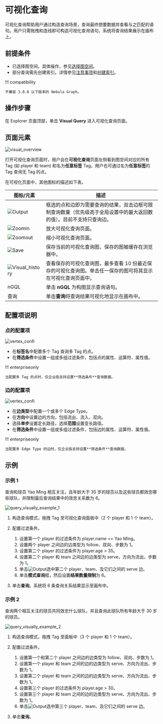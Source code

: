 # 可视化查询

可视化查询帮助用户通过构造查询场景，查询最终想要数据并查看与之匹配的语句。用户只需拖拽和连线即可构造可视化查询语句，系统将查询结果展示在画布上。

## 前提条件

- 已选择图空间。具体操作，参见[选择图空间](13.choose-graphspace.md)。
- 部分查询需先创建索引。详情参见[注意事项](../3.ngql-guide/7.general-query-statements/2.match.md)和[创建索引](../3.ngql-guide/14.native-index-statements/1.create-native-index.md)。

!!! compatibility

    不兼容 3.0.0 以下版本的 Nebula Graph。

## 操作步骤

在 Explorer 页面顶部，单击 **Visual Query** 进入可视化查询页面。

## 页面元素

![visual_overview](https://docs-cdn.nebula-graph.com.cn/figures/visual-overview.png)

打开可视化查询页面时，用户会在**可视化查询**页面左侧看到图空间对应的所有 Tag (如 player 和 team) 和名为**任意标签** Tag。用户也可通过名为**任意标签**的 Tag 查询无 Tag 的点。

在可视化页面中，其他图标的描述如下表。

| 图标/元素                                                    | 描述                                                         |
| ------------------------------------------------------------ | ------------------------------------------------------------ |
| ![Output](https://docs-cdn.nebula-graph.com.cn/figures/visual-nav-output.png) | 框选的点和边即为需要查询的结果，双击边框可限制查询数量（优先级高于全局设置中的最大返回数的值）。目前不支持只查询边。 |
| ![Zoomin](https://docs-cdn.nebula-graph.com.cn/figures/visual-nav-zoomin.png) | 放大可视化查询页面。                                         |
| ![Zoomout](https://docs-cdn.nebula-graph.com.cn/figures/visual-nav-zoomout.png) | 缩小可视化查询页面。                                         |
| ![Save](https://docs-cdn.nebula-graph.com.cn/figures/visual-nav-save.png) | 保存当前的可视化查询图，保存的图被缓存在浏览器中。           |
| ![Visual_history](https://docs-cdn.nebula-graph.com.cn/figures/visual-nav-history.png) | 查看保存的可视化查询图，最多查看 10 份最近保存的可视化查询图。单击任一保存的图可将其显示在可视化查询页面中。 |
| nGQL                                                         | 单击 **nGQL** 为构图显示查询语句。                             |
| 查询                                                         | 单击**查询**将查询结果可视化地显示在画布中。                 |

## 配置项说明

### 点的配置项

![vertex_confi](https://docs-cdn.nebula-graph.com.cn/figures/vertex-config_cn.png)

- 在**标签名**中配置多个 Tag 查询多 Tag 的点。
- 在**筛选条件**中设置一组或多组过滤条件，包括点的属性、运算符、属性值。

!!! enterpriseonly

    当配置多 Tag 的点时，仅企业版支持设置**筛选条件**查询数据。

### 边的配置项

![vertex_confi](https://docs-cdn.nebula-graph.com.cn/figures/edge-config_cn.png)

- 在**边类型**中配置一个或多个 Edge Type。
- 在**方向**中设置边的方向，包括流出、流入、双向。
- 选择**单步**设置定长路径，选择**范围**设置变长路径。
- 在**筛选条件**中设置一组或多组过滤条件，包括边的属性、运算符、属性值。

!!! enterpriseonly

    当配置多 Edge Type 的边时，仅企业版支持设置**筛选条件**查询数据。

## 示例

### 示例 1 

查询和球员 Yao Ming 相互关注，且年龄大于 35 岁的球员以及这些球员都效忠哪些球队，并限制最后查询结果中的效忠关系数为 6。

![query_visually_example_1](https://docs-cdn.nebula-graph.com.cn/figures/query_visaully_example_1.gif)

1. 构造查询模式，拖拽 Tag 至可视化查询面板中（2 个 player 和 1 个 team）。 

2. 配置过滤条件。

   1. 设置第一个 player 的过滤条件为 player.name == Yao Ming。
   2. 设置两个 player 之间边的边类型为 follow、双向、步数为 1。
   3. 设置第二个 player 的过滤条件为 player.age > 35。
   4. 设置第二个 player 和 team 之间边的边类型为 serve，方向为流出，步数为 1。
   5. 单击![Output](https://docs-cdn.nebula-graph.com.cn/figures/visual-nav-output.png)选中第二个 player、team、及它们之间的 serve 边。
   6. 单击**模式查询**框，然后设置**结果数量限制**为 6。

3. 单击**查询**。系统将 6 条查询关系结果显示至画布中。


### 示例 2

查询两个相互关注的球员共同效忠什么球队，并且查询此球队所有年龄大于 30 岁的球员。

![query_visually_example_2](https://docs-cdn.nebula-graph.com.cn/figures/query_visaully_example_2.gif)

1. 构造查询模式，拖拽 Tag 至面板中（3 个 player 和 1 个 team）。
2. 配置过滤条件。

   1. 设置第一个和第二个 player 之间边的边类型为 follow、双向、步数为 1。
   2. 设置第一个 player 和 team 之间的边的边类型为 serve、方向为流出、步数为 1。
   3. 设置第二个 player 和 team 之间的边的边类型为 serve、方向为流出、步数为 1。
   4. 设置第三个 player 的过滤条件为 player.age > 30。
   5. 设置第三个 player 和 team 之间的边的边类型为 serve、方向为流出、步数为 1。
   6. 单击![Output](https://docs-cdn.nebula-graph.com.cn/figures/visual-nav-output.png)选中第三个 player、team、及它们之间的 serve 边。

3. 单击**查询**。
